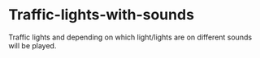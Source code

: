 # Traffic-lights-with-sounds
Traffic lights and depending on which light/lights are on different sounds will be played.
